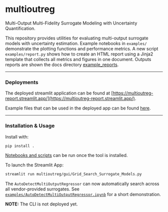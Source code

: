 # multioutreg #

Multi-Output Multi-Fidelity Surrogate Modeling with Uncertainty Quantification.

This repository provides utilities for evaluating multi-output surrogate models
with uncertainty estimation. Example notebooks in `examples/` demonstrate the
plotting functions and performance metrics. A new script `examples/report.py`
shows how to create an HTML report using a Jinja2 template that collects all
metrics and figures in one document. Outputs reports are shown the docs
directory [example_reports](docs/example_reports/).

----
### Deployments ###

The deployed streamlit application can be found 
at [https://multioutreg-report.streamlit.app/](https://multioutreg-report.streamlit.app/).

Example files that can be used in the deployed app can be 
found [here](./docs/_static/example_datasets/).

----

### Installation & Usage ###

Install with:
```sh
pip install .
```

[Notebooks and scripts](examples/) can be run once the tool is installed.

To launch the Streamlit App:
```sh
streamlit run multioutreg/gui/Grid_Search_Surrogate_Models.py
```

The `AutoDetectMultiOutputRegressor` can now automatically search across all
vendor-provided surrogates. See [`examples/AutoDetectMultiOutputRegressor.ipynb`](./examples/AutoDetectMultiOutputRegressor.ipynb) 
for a short demonstration.

**NOTE:** The CLI is not deployed yet.